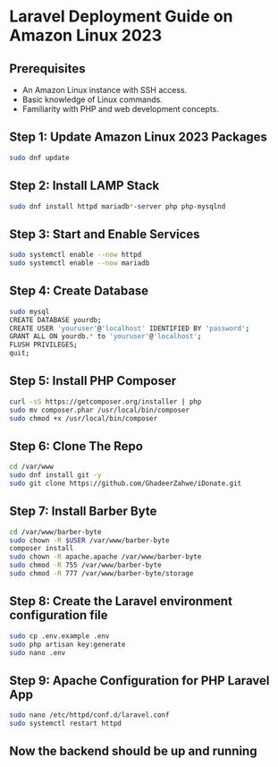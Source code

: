 # Laravel Deployment Guide on Amazon Linux 2023

## Prerequisites

-   An Amazon Linux instance with SSH access.
-   Basic knowledge of Linux commands.
-   Familiarity with PHP and web development concepts.

## Step 1: Update Amazon Linux 2023 Packages

```bash
sudo dnf update
```

## Step 2: Install LAMP Stack

```bash
sudo dnf install httpd mariadb*-server php php-mysqlnd
```

## Step 3: Start and Enable Services

```bash
sudo systemctl enable --now httpd
sudo systemctl enable --now mariadb
```

## Step 4: Create Database

```bash
sudo mysql
CREATE DATABASE yourdb;
CREATE USER 'youruser'@'localhost' IDENTIFIED BY 'password';
GRANT ALL ON yourdb.* to 'youruser'@'localhost';
FLUSH PRIVILEGES;
quit;
```

## Step 5: Install PHP Composer

```bash
curl -sS https://getcomposer.org/installer | php
sudo mv composer.phar /usr/local/bin/composer
sudo chmod +x /usr/local/bin/composer
```

## Step 6: Clone The Repo

```bash
cd /var/www
sudo dnf install git -y
sudo git clone https://github.com/GhadeerZahwe/iDonate.git
```

## Step 7: Install Barber Byte

```bash
cd /var/www/barber-byte
sudo chown -R $USER /var/www/barber-byte
composer install
sudo chown -R apache.apache /var/www/barber-byte
sudo chmod -R 755 /var/www/barber-byte
sudo chmod -R 777 /var/www/barber-byte/storage
```

## Step 8: Create the Laravel environment configuration file

```bash
sudo cp .env.example .env
sudo php artisan key:generate
sudo nano .env
```

## Step 9: Apache Configuration for PHP Laravel App

```bash
sudo nano /etc/httpd/conf.d/laravel.conf
sudo systemctl restart httpd
```

## Now the backend should be up and running
